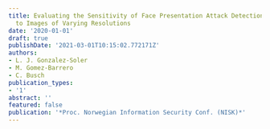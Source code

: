 ```yaml
---
title: Evaluating the Sensitivity of Face Presentation Attack Detection Techniques
  to Images of Varying Resolutions
date: '2020-01-01'
draft: true
publishDate: '2021-03-01T10:15:02.772171Z'
authors:
- L. J. Gonzalez-Soler
- M. Gomez-Barrero
- C. Busch
publication_types:
- '1'
abstract: ''
featured: false
publication: '*Proc. Norwegian Information Security Conf. (NISK)*'
---
```


